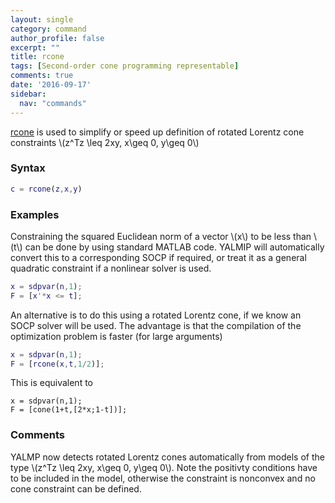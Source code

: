 ```yaml
---
layout: single
category: command
author_profile: false
excerpt: ""
title: rcone
tags: [Second-order cone programming representable]
comments: true
date: '2016-09-17'
sidebar:
  nav: "commands"
---
```


[rcone](/command/rcone) is used to simplify or speed up definition of rotated Lorentz cone constraints \\(z^Tz \leq 2xy, x\geq 0, y\geq 0\\)

### Syntax

````matlab
c = rcone(z,x,y)
````

### Examples

Constraining the squared Euclidean norm of a vector \\(x\\) to be less than \\(t\\) can be done by using standard MATLAB code. YALMIP will automatically convert this to a corresponding SOCP if required, or treat it as a general quadratic constraint if a nonlinear solver is used.

````matlab
x = sdpvar(n,1);
F = [x'*x <= t];
````

An alternative is to do this using a rotated Lorentz cone, if we know an SOCP solver will be used. The advantage is that the compilation of the optimization problem is faster (for large arguments)

````matlab
x = sdpvar(n,1);
F = [rcone(x,t,1/2)];
````

This is equivalent to

````matlabb
x = sdpvar(n,1);
F = [cone(1+t,[2*x;1-t])];
````

### Comments

YALMP now detects rotated Lorentz cones automatically from models of the type \\(z^Tz \leq 2xy, x\geq 0, y\geq 0\\). Note the positivty conditions have to be included in the model, otherwise the constraint is nonconvex and no cone constraint can be defined.
